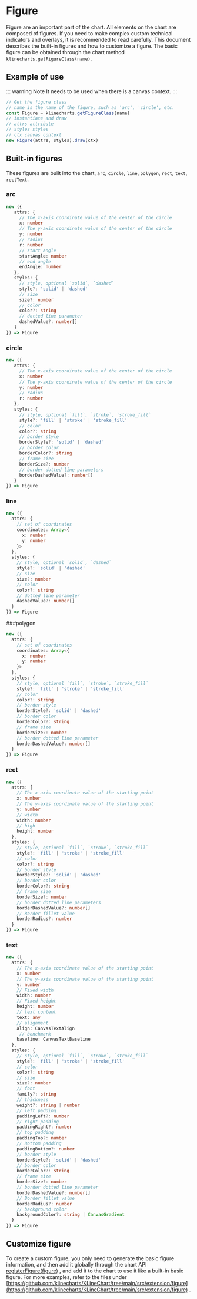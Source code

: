 # Figure
Figure are an important part of the chart. All elements on the chart are composed of figures. If you need to make complex custom technical indicators and overlays, it is recommended to read carefully. This document describes the built-in figures and how to customize a figure. The basic figure can be obtained through the chart method `klinecharts.getFigureClass(name)`.

## Example of use
::: warning Note
It needs to be used when there is a canvas context.
:::

```javascript
// Get the figure class
// name is the name of the figure, such as 'arc', 'circle', etc.
const Figure = klinecharts.getFigureClass(name)
// instantiate and draw
// attrs attribute
// styles styles
// ctx canvas context
new Figure(attrs, styles).draw(ctx)
```

## Built-in figures
These figures are built into the chart, `arc`, `circle`, `line`, `polygon`, `rect`, `text`, `rectText`.
### arc
```typescript
new ({
   attrs: {
     // The x-axis coordinate value of the center of the circle
     x: number
     // The y-axis coordinate value of the center of the circle
     y: number
     // radius
     r: number
     // start angle
     startAngle: number
     // end angle
     endAngle: number
   },
   styles: {
     // style, optional `solid`, `dashed`
     style?: 'solid' | 'dashed'
     // size
     size?: number
     // color
     color?: string
     // dotted line parameter
     dashedValue?: number[]
   }
}) => Figure
```

### circle
```typescript
new ({
   attrs: {
     // The x-axis coordinate value of the center of the circle
     x: number
     // The y-axis coordinate value of the center of the circle
     y: number
     // radius
     r: number
   },
   styles: {
     // style, optional `fill`, `stroke`, `stroke_fill`
     style?: 'fill' | 'stroke' | 'stroke_fill'
     // color
     color?: string
     // border style
     borderStyle?: 'solid' | 'dashed'
     // border color
     borderColor?: string
     // frame size
     borderSize?: number
     // border dotted line parameters
     borderDashedValue?: number[]
   }
}) => Figure
```

### line
```typescript
new ({
  attrs: {
    // set of coordinates
    coordinates: Array<{
      x: number
      y: number
    }>
  },
  styles: {
    // style, optional `solid`, `dashed`
    style?: 'solid' | 'dashed'
    // size
    size?: number
    // color
    color?: string
    // dotted line parameter
    dashedValue?: number[]
  }
}) => Figure
```

###polygon
```typescript
new ({
  attrs: {
    // set of coordinates
    coordinates: Array<{
      x: number
      y: number
    }>
  },
  styles: {
    // style, optional `fill`, `stroke`, `stroke_fill`
    style?: 'fill' | 'stroke' | 'stroke_fill'
    // color
    color?: string
    // border style
    borderStyle?: 'solid' | 'dashed'
    // border color
    borderColor?: string
    // frame size
    borderSize?: number
    // border dotted line parameter
    borderDashedValue?: number[]
  }
}) => Figure
```

### rect
```typescript
new ({
  attrs: {
    // The x-axis coordinate value of the starting point
    x: number
    // The y-axis coordinate value of the starting point
    y: number
    // width
    width: number
    // high
    height: number
  },
  styles: {
    // style, optional `fill`, `stroke`, `stroke_fill`
    style?: 'fill' | 'stroke' | 'stroke_fill'
    // color
    color?: string
    // border style
    borderStyle?: 'solid' | 'dashed'
    // border color
    borderColor?: string
    // frame size
    borderSize?: number
    // border dotted line parameters
    borderDashedValue?: number[]
    // Border fillet value
    borderRadius?: number
  }
}) => Figure
```

### text
```typescript
new ({
  attrs: {
    // The x-axis coordinate value of the starting point
    x: number
    // The y-axis coordinate value of the starting point
    y: number
    // Fixed width
    width: number
    // Fixed height
    height: number
    // text content
    text: any
    // alignment
    align: CanvasTextAlign
     // benchmark
    baseline: CanvasTextBaseline
  },
  styles: {
    // style, optional `fill`, `stroke`, `stroke_fill`
    style?: 'fill' | 'stroke' | 'stroke_fill'
    // color
    color?: string
    // size
    size?: number
    // font
    family?: string
    // thickness
    weight?: string | number
    // left padding
    paddingLeft?: number
    // right padding
    paddingRight?: number
    // top padding
    paddingTop?: number
    // Bottom padding
    paddingBottom?: number
    // border style
    borderStyle?: 'solid' | 'dashed'
    // border color
    borderColor?: string
    // frame size
    borderSize?: number
    // border dotted line parameter
    borderDashedValue?: number[]
    // Border fillet value
    borderRadius?: number
    // background color
    backgroundColor?: string | CanvasGradient
  }
}) => Figure
```

## Customize figure
To create a custom figure, you only need to generate the basic figure information, and then add it globally through the chart API [registerFigure(figure)](/en-US/api/chart/registerFigure) , and add it to the chart to use it like a built-in basic figure. For more examples, refer to the files under [https://github.com/klinecharts/KLineChart/tree/main/src/extension/figure](https://github.com/klinecharts/KLineChart/tree/main/src/extension/figure) .